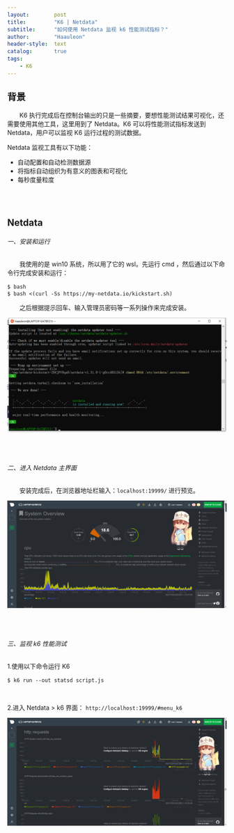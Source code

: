 ```yaml
---
layout:        post
title:         "K6 | Netdata"
subtitle:      "如何使用 Netdata 监视 k6 性能测试指标？"
author:        "Haauleon"
header-style:  text
catalog:       true
tags:
    - K6
---
```


## 背景
&emsp;&emsp;K6 执行完成后在控制台输出的只是一些摘要，要想性能测试结果可视化，还需要使用其他工具，这里用到了 Netdata。K6 可以将性能测试指标发送到 Netdata，用户可以监视 K6 运行过程的测试数据。                    

Netdata 监视工具有以下功能：                  
* 自动配置和自动检测数据源
* 将指标自动组织为有意义的图表和可视化
* 每秒度量粒度 

<br><br>

## Netdata
###### 一、安装和运行
&emsp;&emsp;我使用的是 win10 系统，所以用了它的 wsl。先运行 cmd ，然后通过以下命令行完成安装和运行：                
```
$ bash
$ bash <(curl -Ss https://my-netdata.io/kickstart.sh)
```

&emsp;&emsp;之后根据提示回车、输入管理员密码等一系列操作来完成安装。                

![](\img\in-post\post-k6\2021-05-22-k6-netdata-0.png)

<br><br>

###### 二、进入 Netdata 主界面
&emsp;&emsp;安装完成后，在浏览器地址栏输入：`localhost:19999/` 进行预览。        

![](\img\in-post\post-k6\2021-05-22-k6-netdata-1.png)

<br><br>

###### 三、监视 k6 性能测试
1.使用以下命令运行 K6                     
```
$ k6 run --out statsd script.js
```

<br>

2.进入 Netdata > k6 界面： `http://localhost:19999/#menu_k6`                    

![](\img\in-post\post-k6\2021-05-22-k6-netdata-2.png)